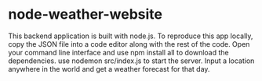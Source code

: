 # node-weather-website
This backend application is built with node.js.
To reproduce this app locally, copy the JSON file into a code editor along with the rest of the code.
Open your command line interface and use npm install all to download the dependencies.
use nodemon src/index.js to start the server.
Input a location anywhere in the world and get a weather forecast for that day.
